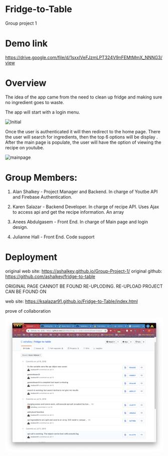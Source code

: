 # Fridge-to-Table
Group project 1

# Demo link
https://drive.google.com/file/d/1sxxIVeFJzmLPT324V9nFEMtMmX_NNNG3/view


# Overview
The idea of the app came from the need to clean up fridge and making sure no ingredient goes to waste. 

The app will start with a login menu. 

![Initial](https://github.com/ksalazar91/Fridge-to-Table/blob/master/login.png)


Once the user is authenticated it will then redirect to the home page. There the user will search for ingredients, then the top 6 options will be display .
After the main page is populate, the user will have the option of viewing the recipe on youtube. 

![mainpage](https://github.com/ksalazar91/Fridge-to-Table/blob/master/mainpage.png)

# Group Members: 
   
   1) Alan Shalkey - Project Manager and Backend. In charge of Youtbe API and Firebase Authentication.

   2) Karen Salazar - Backend Developer. In charge of recipe API. Uses Ajax to access api and get the recipe information.
                      An array 

   3) Anees Abdulgasem - Front End. In charge of Main page and login design.

   4) Julianne Hall - Front End. Code support 

# Deployment 
original web site: https://ashalkey.github.io/Group-Project-1/
original github: https://github.com/ashalkey/fridge-to-table

ORIGINAL PAGE CANNOT BE FOUND RE-UPLODING. RE-UPLOAD PROJECT CAN BE FOUND ON

web site: https://ksalazar91.github.io/Fridge-to-Table/index.html

prove of collaboration 

![commit](https://github.com/ksalazar91/Fridge-to-Table/blob/master/c.png)
